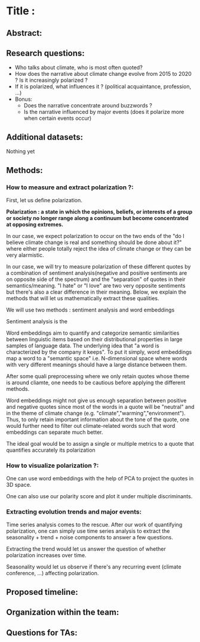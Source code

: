 # Title : 

## Abstract:


## Research questions:

- Who talks about climate, who is most often quoted?
- How does the narrative about climate change evolve from 2015 to 2020 ? Is it increasingly polarized ? 
- If it is polarized, what influences it ? (political acquaintance, profession, ...) 
- Bonus:
    - Does the narrative concentrate around buzzwords ?
    - Is the narrative influenced by major events (does it polarize more when certain events occur)

## Additional datasets:
Nothing yet

## Methods:

### How to measure and extract polarization ?:

First, let us define polarization.

__Polarization : a state in which the opinions, beliefs, or interests of a group or society no longer range along a continuum but become concentrated at opposing extremes.__

In our case, we expect polarization to occur on the two ends of the "do I believe climate change is real and something should be done about it?" where either people totally reject the idea of climate change or they can be very alarmistic. 

In our case, we will try to measure polarization of these different quotes by a combination of sentiment analysis(negative and positive sentiments are on opposite side of the spectrum) and the "separation" of quotes in their semantics/meaning. "I hate" or "I love" are two very opposite sentiments but there's also a clear difference in their meaning. Below, we explain the methods that will let us mathematically extract these qualities.


 We will use two methods : sentiment analysis and word embeddings



Sentiment analysis is the 

 Word embeddings aim to quantify and categorize semantic similarities between linguistic items based on their distributional properties in large samples of language data. The underlying idea that "a word is characterized by the company it keeps". To put it simply, word embeddings map a word to a "semantic space" i.e. N-dimensional space where words with very different meanings should have a large distance between them. 

 After some quali preprocessing where we only retain quotes whose theme is around cliamte, one needs to be cautious before applying the different methods.

Word embeddings might not give us enough separation between positive and negative quotes since most of the words in a quote will be "neutral" and in the theme of climate change (e.g. "climate","warming","environment"). Thus, to only retain important information about the tone of the quote, one would further need to filter out climate-related words such that word embeddings can separate much better.


The ideal goal would be to assign a single or multiple metrics to a quote that quantifies accurately its polarization

### How to visualize polarization ?:

One can use word embeddings with the help of PCA to project the quotes in 3D space.

One can also use our polarity score and plot it under multiple discriminants.

### Extracting evolution trends and major events:

Time series analysis comes to the rescue. After our work of quantifying polarization, one can simply use time series analysis to extract the seasonality + trend + noise components to answer a few questions.

Extracting the trend would let us answer the question of whether polarization increases over time.

Seasonality would let us observe if there's any recurring event (climate conference, ...) affecting polarization.


## Proposed timeline:

## Organization within the team:

## Questions for TAs:


